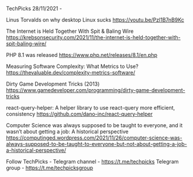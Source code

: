 TechPicks 28/11/2021 -

Linus Torvalds on why desktop Linux sucks
https://youtu.be/Pzl1B7nB9Kc

The Internet is Held Together With Spit & Baling Wire
https://krebsonsecurity.com/2021/11/the-internet-is-held-together-with-spit-baling-wire/

PHP 8.1 was released
https://www.php.net/releases/8.1/en.php

Measuring Software Complexity: What Metrics to Use?
https://thevaluable.dev/complexity-metrics-software/

Dirty Game Development Tricks (2013)
https://www.gamedeveloper.com/programming/dirty-game-development-tricks

react-query-helper: A helper library to use react-query more efficient, consistency
https://github.com/dano-inc/react-query-helper

Computer Science was always supposed to be taught to everyone, and it wasn’t about getting a job: A historical perspective
https://computinged.wordpress.com/2021/11/26/computer-science-was-always-supposed-to-be-taught-to-everyone-but-not-about-getting-a-job-a-historical-perspective/

Follow TechPicks -
Telegram channel - https://t.me/techpicks
Telegram group - https://t.me/techpicksgroup